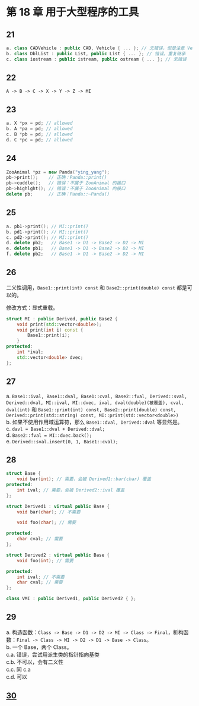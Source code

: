 # 第 18 章 用于大型程序的工具

## 21

```c++
a. class CADVehicle : public CAD, Vehicle { ... }; // 无错误，但是注意 Vehicle 是以 private 继承的
b. class DblList : public List, public List { ... }; // 错误，重复继承
c. class iostream : public istream, public ostream { ... }; // 无错误
```

## 22

```
A -> B -> C -> X -> Y -> Z -> MI
```

## 23

```c++
a. X *px = pd; // allowed
b. A *pa = pd; // allowed
c. B *pb = pd; // allowed
d. C *pc = pd; // allowed
```

## 24

```c++
ZooAnimal *pz = new Panda("ying_yang");
pb->print();    // 正确：Panda::print()
pb->cuddle();   // 错误：不属于 ZooAnimal 的接口
pb->highlght(); // 错误：不属于 ZooAnimal 的接口
delete pb;      // 正确：Panda::~Panda()
```

## 25

```c++
a. pb1->print(); // MI::print()
b. pd1->print(); // MI::print()
c. pd2->print(); // MI::print()
d. delete pb2;   // Base1 -> D1 -> Base2 -> D2 -> MI
e. delete pb1;   // Base1 -> D1 -> Base2 -> D2 -> MI
f. delete pb2;   // Base1 -> D1 -> Base2 -> D2 -> MI
```

## 26

二义性调用，`Base1::print(int) const` 和 `Base2::print(double) const` 都是可以的。

修改方式：显式重载。

```c++
struct MI : public Derived, public Base2 {
    void print(std::vector<double>);
    void print(int i) const {
        Base1::print(i);
    }
protected:
    int *ival;
    std::vector<double> dvec;
};
```

## 27

a. `Base1::ival, Base1::dval, Base1::cval, Base2::fval, Derived::sval, Derived::dval, MI::ival, MI::dvec, ival, dval(double)(被覆盖), cval, dval(int)`
和 `Base1::print(int) const, Base2::print(double) const, Derived::print(std::string) const, MI::print(std::vector<double>)`  
b. 如果不使用作用域运算符，那么 `Base1::dval, Derived::dval` 等显然是。  
c. `davl = Base1::dval + Derived::dval;`  
d. `Base2::fval = MI::dvec.back();`  
e. `Derived::sval.insert(0, 1, Base1::cval);`

## 28

```c++
struct Base {
    void bar(int); // 需要，会被 Derived1::bar(char) 覆盖
protected:
    int ival; // 需要，会被 Derived2::ival 覆盖
};

struct Derived1 : virtual public Base {
    void bar(char); // 不需要

    void foo(char); // 需要

protected:
    char cval; // 需要
};

struct Derived2 : virtual public Base {
    void foo(int); // 需要

protected:
    int ival; // 不需要
    char cval; // 需要
};

class VMI : public Derived1, public Derived2 { };
```

## 29

a. 构造函数：`Class -> Base -> D1 -> D2 -> MI -> Class -> Final`，析构函数：`Final -> Class -> MI -> D2 -> D1 -> Base -> Class`。  
b. 一个 Base，两个 Class。  
c.a. 错误，尝试用派生类的指针指向基类  
c.b. 不可以，会有二义性  
c.c. 同 c.a  
c.d. 可以

## [30](30.h)

